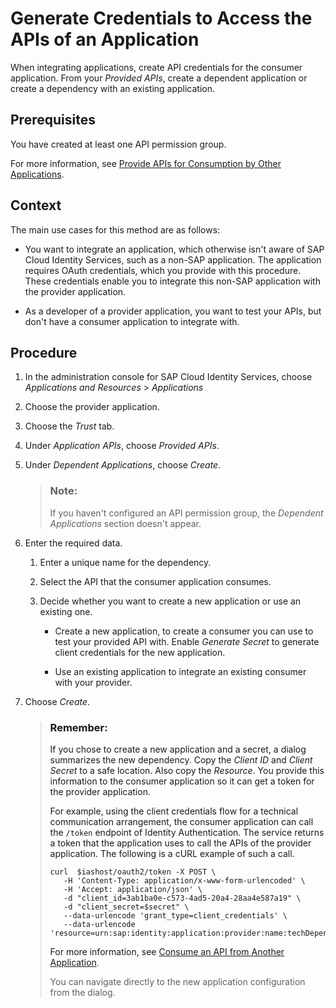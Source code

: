 <!-- loioe5953413932f4eedac25ad902cc2a09e -->

# Generate Credentials to Access the APIs of an Application

When integrating applications, create API credentials for the consumer application. From your *Provided APIs*, create a dependent application or create a dependency with an existing application.



<a name="loioe5953413932f4eedac25ad902cc2a09e__prereq_tfj_dym_s1c"/>

## Prerequisites

You have created at least one API permission group.

For more information, see [Provide APIs for Consumption by Other Applications](../Development/provide-apis-for-consumption-by-other-applications-9d2fe83.md).



<a name="loioe5953413932f4eedac25ad902cc2a09e__context_lsz_2t1_fbc"/>

## Context

The main use cases for this method are as follows:

-   You want to integrate an application, which otherwise isn't aware of SAP Cloud Identity Services, such as a non-SAP application. The application requires OAuth credentials, which you provide with this procedure. These credentials enable you to integrate this non-SAP application with the provider application.

-   As a developer of a provider application, you want to test your APIs, but don't have a consumer application to integrate with.




## Procedure

1.  In the administration console for SAP Cloud Identity Services, choose *Applications and Resources* \> *Applications*

2.  Choose the provider application.

3.  Choose the *Trust* tab.

4.  Under *Application APIs*, choose *Provided APIs*.

5.  Under *Dependent Applications*, choose *Create*.

    > ### Note:  
    > If you haven't configured an API permission group, the *Dependent Applications* section doesn't appear.

6.  Enter the required data.

    1.  Enter a unique name for the dependency.

    2.  Select the API that the consumer application consumes.

    3.  Decide whether you want to create a new application or use an existing one.

        -   Create a new application, to create a consumer you can use to test your provided API with. Enable *Generate Secret* to generate client credentials for the new application.

        -   Use an existing application to integrate an existing consumer with your provider.



7.  Choose *Create*.

    > ### Remember:  
    > If you chose to create a new application and a secret, a dialog summarizes the new dependency. Copy the *Client ID* and *Client Secret* to a safe location. Also copy the *Resource*. You provide this information to the consumer application so it can get a token for the provider application.
    > 
    > For example, using the client credentials flow for a technical communication arrangement, the consumer application can call the `/token` endpoint of Identity Authentication. The service returns a token that the application uses to call the APIs of the provider application. The following is a cURL example of such a call.
    > 
    > ```
    > curl  $iashost/oauth2/token -X POST \
    >    -H 'Content-Type: application/x-www-form-urlencoded' \
    >    -H 'Accept: application/json' \
    >    -d "client_id=3ab1ba0e-c573-4ad5-20a4-28aa4e587a19" \
    >    -d "client_secret=$secret" \
    >    --data-urlencode 'grant_type=client_credentials' \
    >    --data-urlencode 'resource=urn:sap:identity:application:provider:name:techDependency'
    > 
    > ```
    > 
    > For more information, see [Consume an API from Another Application](../Development/consume-an-api-from-another-application-9675b64.md).
    > 
    > You can navigate directly to the new application configuration from the dialog.


